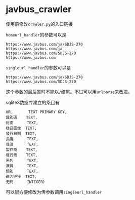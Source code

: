 # javbus_crawler

使用前修改`crawler.py`的入口链接

`homeurl_handler`的参数可以是
```
https://www.javbus.com/ja/SDJS-270
https://www.javbus.com/ja
https://www.javbus.com/SDJS-270
https://www.javbus.com
```

`singleurl_handler`的参数可以是
```
https://www.javbus.com/ja/SDJS-270
https://www.javbus.com/SDJS-270
```

这个参数的最后暂时不能以`/`结尾。不过可以用`urlparse`来改进。

sqlite3数据库建立的条目有
```
URL       TEXT PRIMARY KEY,
識別碼    TEXT,
封面      TEXT,
樣品圖像  TEXT, 
發行日期  TEXT,
長度      TEXT,
導演      TEXT,
製作商    TEXT,
發行商    TEXT,
系列      TEXT,
演員      TEXT,
類別      TEXT,
磁力链接  TEXT,
无码      INTEGER)
```



可以很方便修改为传参数调用`singleurl_handler`



